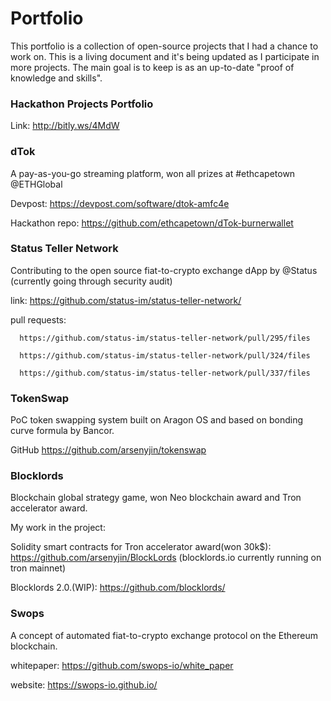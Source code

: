 # Portfolio

This portfolio is a collection of open-source projects that I had a chance to work on. This is a living document and it's being updated as I participate in more projects. The main goal is to keep is as an up-to-date "proof of knowledge and skills".

### Hackathon Projects Portfolio

Link: http://bitly.ws/4MdW

### dTok

A pay-as-you-go streaming platform, won all prizes at #ethcapetown @ETHGlobal

Devpost: https://devpost.com/software/dtok-amfc4e

Hackathon repo: https://github.com/ethcapetown/dTok-burnerwallet

### Status Teller Network

Contributing to the open source fiat-to-crypto exchange dApp by @Status (currently going through security audit)

link: https://github.com/status-im/status-teller-network/

pull requests: 

      https://github.com/status-im/status-teller-network/pull/295/files
      
      https://github.com/status-im/status-teller-network/pull/324/files
      
      https://github.com/status-im/status-teller-network/pull/337/files


### TokenSwap

PoC token swapping system built on Aragon OS and based on bonding curve formula by Bancor.

GitHub https://github.com/arsenyjin/tokenswap


### Blocklords

Blockchain global strategy game, won Neo blockchain award and Tron accelerator award.

My work in the project:

Solidity smart contracts for Tron accelerator award(won 30k$): https://github.com/arsenyjin/BlockLords (blocklords.io currently running on tron mainnet)

Blocklords 2.0.(WIP): https://github.com/blocklords/

### Swops 

A concept of automated fiat-to-crypto exchange protocol on the Ethereum blockchain. 

whitepaper: https://github.com/swops-io/white_paper 

website: https://swops-io.github.io/

